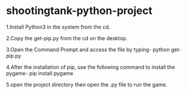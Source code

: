 # shootingtank-python-project


1.Install Python3 in the system from the cd.

2.Copy the get-pip.py from the cd on the desktop.

3.Open the Command Prompt and access the file by typing-
               python get-pip.py
               
4.After the installation of pip, use the following command to install the pygame-
               pip install pygame
               
5.open the project directory then open the .py file to run the game.
